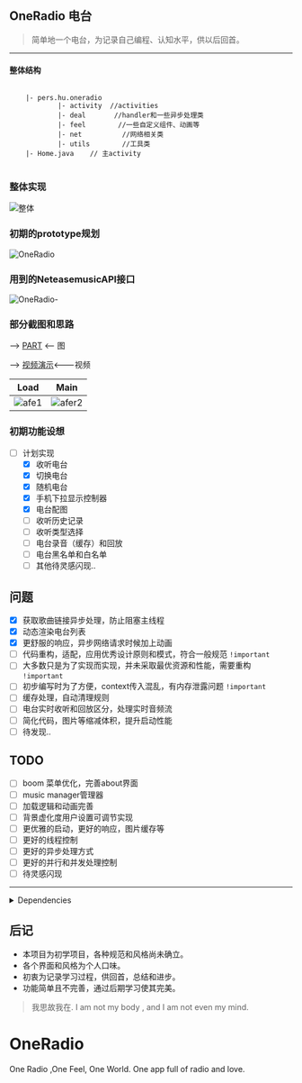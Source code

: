 
## OneRadio 电台
> 简单地一个电台，为记录自己编程、认知水平，供以后回首。
---
#### 整体结构

<pre>
<code class="java">
    |- pers.hu.oneradio
            |- activity  //activities
            |- deal       //handler和一些异步处理类
            |- feel        //一些自定义组件、动画等
            |- net          //网络相关类
            |- utils        //工具类
    |- Home.java    // 主activity
</code>
</pre>
### 整体实现

![整体](https://cdn.jsdelivr.net/gh/gentlemanhu/public-store/images/20200820143812.png)

### 初期的prototype规划

![OneRadio](https://cdn.jsdelivr.net/gh/gentlemanhu/public-store/images/20200820143902.png)

### 用到的NeteasemusicAPI接口

![OneRadio-](https://cdn.jsdelivr.net/gh/gentlemanhu/public-store/images/20200820143924.png)

### 部分截图和思路

—> [PART](https://github.com/GentlemanHu/OneRadio/blob/stable/PART.md) <— 图

—> [视频演示](https://streamja.com/5raGz)<---视频

|                             Load                             |                             Main                             |
| :----------------------------------------------------------: | :----------------------------------------------------------: |
| ![afe1](https://cdn.jsdelivr.net/gh/gentlemanhu/public-store/images/20200822174744.gif) | ![afer2](https://cdn.jsdelivr.net/gh/gentlemanhu/public-store/images/20200822174821.gif) |



### 初期功能设想

- [ ] 计划实现
  - [x] 收听电台
  - [x] 切换电台
  - [x] 随机电台
  - [x] 手机下拉显示控制器
  - [x] 电台配图
  - [ ] 收听历史记录
  - [ ] 收听类型选择
  - [ ] 电台录音（缓存）和回放
  - [ ] 电台黑名单和白名单
  - [ ] 其他待灵感闪现..

## 问题
- [x] 获取歌曲链接异步处理，防止阻塞主线程
- [x] 动态渲染电台列表
- [x] 更舒服的响应，异步网络请求时候加上动画
- [ ] 代码重构，适配，应用优秀设计原则和模式，符合一般规范 `!important`
- [ ] 大多数只是为了实现而实现，并未采取最优资源和性能，需要重构 `!important`
- [ ] 初步编写时为了方便，context传入混乱，有内存泄露问题 `!important`
- [ ] 缓存处理，自动清理规则
- [ ] 电台实时收听和回放区分，处理实时音频流
- [ ] 简化代码，图片等缩减体积，提升启动性能
- [ ] 待发现..

## TODO

- [ ] boom 菜单优化，完善about界面
- [ ] music manager管理器
- [ ] 加载逻辑和动画完善
- [ ] 背景虚化度用户设置可调节实现
- [ ] 更优雅的启动，更好的响应，图片缓存等
- [ ] 更好的线程控制
- [ ] 更好的异步处理方式
- [ ] 更好的并行和并发处理控制
- [ ] 待灵感闪现

---
<details>
<summary>Dependencies</summary>
<pre>
<code class="bash">
implementation 'com.squareup.okhttp3:okhttp:4.7.2'
implementation fileTree(dir: 'libs', include: ['*.jar'])
implementation 'com.lzx:StarrySkyKt:2.4.2'
implementation 'com.github.florent37:materialviewpager:1.2.3'
implementation 'com.flaviofaria:kenburnsview:1.0.7'
implementation 'com.jpardogo.materialtabstrip:library:1.1.0'
implementation 'com.github.bumptech.glide:glide:4.0.0'
//RichPath
implementation 'com.github.tarek360.RichPath:animator:0.1.1'
//menu pop bom!
implementation 'com.nightonke:boommenu:2.1.1'
//slide image CardSlider   https://github.com/Ramotion/cardslider-android
implementation 'com.ramotion.cardslider:card-slider:0.3.1'
// image loader
implementation 'com.nostra13.universalimageloader:universal-image-loader:1.9.5'
// blur bg
implementation 'jp.wasabeef:blurry:3.0.0'
implementation 'com.gauravk.audiovisualizer:audiovisualizer:0.9.2'
// loading animation
implementation 'com.github.ybq:Android-SpinKit:1.4.0'
</code>
</pre>
</details>

## 后记

- 本项目为初学项目，各种规范和风格尚未确立。
- 各个界面和风格为个人口味。
- 初衷为记录学习过程，供回首，总结和进步。
- 功能简单且不完善，通过后期学习使其完美。



> 我思故我在. I am not my body , and I am not even my mind.

# OneRadio

One Radio ,One Feel, One World.   One app full of radio and love.


